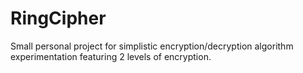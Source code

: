 # RingCipher
Small personal project for simplistic encryption/decryption algorithm experimentation featuring 2 levels of encryption.
